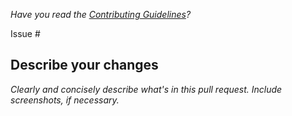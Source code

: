 *Have you read the [Contributing Guidelines](https://github.com/adaves1/.github/blob/master/CONTRIBUTING.md)?*

Issue #

## Describe your changes

*Clearly and concisely describe what's in this pull request. Include screenshots, if necessary.*
